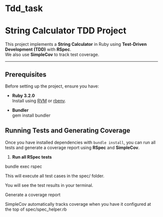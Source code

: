# Tdd_task

# String Calculator TDD Project

This project implements a **String Calculator** in Ruby using **Test-Driven Development (TDD)** with **RSpec**.  
We also use **SimpleCov** to track test coverage.

---

## Prerequisites

Before setting up the project, ensure you have:

- **Ruby 3.2.0**  
  Install using [RVM](https://rvm.io/) or [rbenv](https://github.com/rbenv/rbenv).

- **Bundler**  
  gem install bundler

## Running Tests and Generating Coverage

Once you have installed dependencies with `bundle install`, you can run all tests and generate a coverage report using **RSpec** and **SimpleCov**.

1. **Run all RSpec tests**

bundle exec rspec

This will execute all test cases in the spec/ folder.

You will see the test results in your terminal.

Generate a coverage report

SimpleCov automatically tracks coverage when you have it configured at the top of spec/spec_helper.rb